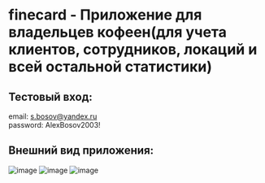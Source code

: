 # finecard - Приложение для владельцев кофеен(для учета клиентов, сотрудников, локаций и всей остальной статистики)

## Тестовый вход: 
  email: s.bosov@yandex.ru  
  password: AlexBosov2003!
  
## Внешний вид приложения: 
![image](https://user-images.githubusercontent.com/74893004/186643310-aa7129f7-8d0a-4a9d-b2f9-285beb78e856.png)
![image](https://user-images.githubusercontent.com/74893004/186643840-a3a8afad-9e88-4c51-9a59-de51b9dec96b.png)
![image](https://user-images.githubusercontent.com/74893004/186643917-4b52fadd-441d-4474-babc-15e6ee90728c.png)
